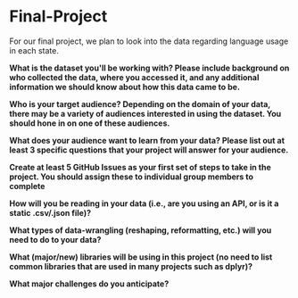 # Final-Project

For our final project, we plan to look into the data regarding language usage in each state.

**What is the dataset you'll be working with?  Please include background on who collected the data, where you accessed it, and any additional information we should know about how this data came to be.**

**Who is your target audience?  Depending on the domain of your data, there may be a variety of audiences interested in using the dataset.  You should hone in on one of these audiences.**

**What does your audience want to learn from your data?  Please list out at least 3 specific questions that your project will answer for your audience.**

**Create at least 5 GitHub Issues as your first set of steps to take in the project.  You should assign these to individual group members to complete**

**How will you be reading in your data (i.e., are you using an API, or is it a static .csv/.json file)?**

**What types of data-wrangling (reshaping, reformatting, etc.) will you need to do to your data?**

**What (major/new) libraries will be using in this project (no need to list common libraries that are used in many projects such as dplyr)?**

**What major challenges do you anticipate?**